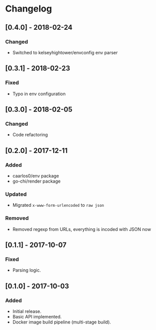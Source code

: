 # Changelog

## [0.4.0] - 2018-02-24
### Changed
- Switched to kelseyhightower/envconfig env parser

## [0.3.1] - 2018-02-23
### Fixed
- Typo in env configuration

## [0.3.0] - 2018-02-05
### Changed
- Code refactoring

## [0.2.0] - 2017-12-11
### Added
- caarlos0/env package
- go-chi/render package
### Updated
- Migrated `x-www-form-urlencoded` to `raw json`
### Removed
- Removed regexp from URLs, everything is incoded with JSON now

## [0.1.1] - 2017-10-07
### Fixed
- Parsing logic.

## [0.1.0] - 2017-10-03
### Added
- Initial release.
- Basic API implemented.
- Docker image build pipeline (multi-stage build).
